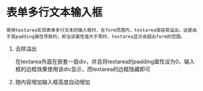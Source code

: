 表单多行文本输入框
===========

	使用textarea实现表单多行文本的输入框时，在form范围内，textarea很容易溢出，这是由于其padding属性导致的，即当该属性值大于零时，textarea显示会超出form的范围。
   
1. 去除溢出

   在textarea外面在嵌套一层div，并且将textarea的padding属性设为0，输入框的边框效果使用该div显示，而textarea的边框隐藏即可
   
2. 随内容增加输入框高度自动增加